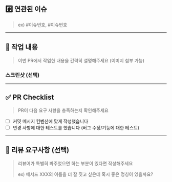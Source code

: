 ## #️⃣ 연관된 이슈

> ex) #이슈번호, #이슈번호

---

## 📝 작업 내용

> 이번 PR에서 작업한 내용을 간략히 설명해주세요 (이미지 첨부 가능)

### 스크린샷 (선택)

---

## ✅ PR Checklist

> PR이 다음 요구 사항을 충족하는지 확인해주세요

<!-- Commit message convention 참고 (Ctrl + 클릭하세요) -->
- [ ] 커밋 메시지 컨벤션에 맞게 작성했습니다  
- [ ] 변경 사항에 대한 테스트를 했습니다 (버그 수정/기능에 대한 테스트)

---

## 💬 리뷰 요구사항 (선택)

> 리뷰어가 특별히 봐주었으면 하는 부분이 있다면 작성해주세요  
>
> ex) 메서드 XXX의 이름을 더 잘 짓고 싶은데 혹시 좋은 명칭이 있을까요?
